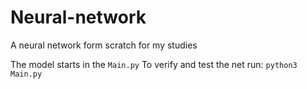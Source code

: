 # Neural-network
A neural network form scratch for my studies

The model starts in the ```Main.py``` To verify and test the net run: ```python3 Main.py```